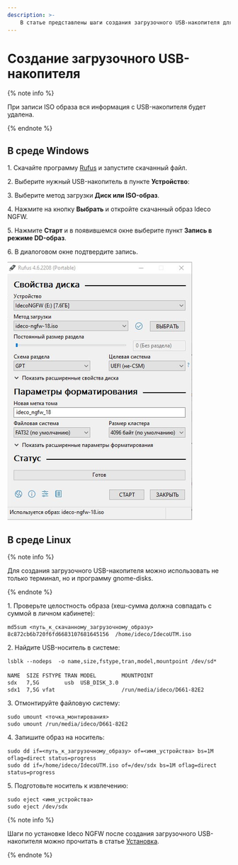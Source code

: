 ```yaml
---
description: >-
    В статье представлены шаги создания загрузочного USB-накопителя для последующей установки на отдельный сервер.
---
```


# Создание загрузочного USB-накопителя

{% note info %}

При записи ISO образа вся информация с USB-накопителя будет удалена.

{% endnote %}

## В среде Windows

1\. Скачайте программу [Rufus](https://rufus.ie/ru/) и запустите скачанный файл.

2\. Выберите нужный USB-накопитель в пункте **Устройство**:

3\. Выберите метод загрузки **Диск или ISO-образ**.

4\. Нажмите на кнопку **Выбрать** и откройте скачанный образ Ideco NGFW.

5\. Нажмите **Старт** и в появившемся окне выберите пункт **Запись в режиме DD-образ**.

6\. В диалоговом окне подтвердите запись.

![](../../_images/usb1.png)

## В среде Linux

{% note info %}

Для создания загрузочного USB-накопителя можно использовать не только терминал, но и программу gnome-disks.

{% endnote %}

1\.  Проверьте целостность образа (хеш-сумма должна совпадать с суммой в личном кабинете):
```
md5sum <путь_к_скачанному_загрузочному_образу>
8c872cb6b720f6fd6683107681645156  /home/ideco/IdecoUTM.iso
```
2\.  Найдите USB-носитель в системе:
 ```
lsblk --nodeps  -o name,size,fstype,tran,model,mountpoint /dev/sd*

NAME  SIZE FSTYPE TRAN MODEL        MOUNTPOINT
sdx   7,5G        usb  USB_DISK_3.0 
sdx1  7,5G vfat                     /run/media/ideco/D661-82E2
```
3\.  Отмонтируйте файловую систему:
```
sudo umount <точка_монтирования>
sudo umount /run/media/ideco/D661-82E2
```
4\.  Запишите образ на носитель:
```
sudo dd if=<путь_к_загрузочному_образу> of=<имя_устройства> bs=1M oflag=direct status=progress
sudo dd if=/home/ideco/IdecoUTM.iso of=/dev/sdx bs=1M oflag=direct status=progress
```
5\.  Подготовьте носитель к извлечению:
```
sudo eject <имя_устройства>
sudo eject /dev/sdx
 ```

{% note info %}

Шаги по установке Ideco NGFW после создания загрузочного USB-накопителя можно прочитать в статье [Установка](installation-process.md).

{% endnote %}

